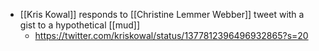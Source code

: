 - [[Kris Kowal]] responds to [[Christine Lemmer Webber]] tweet with a gist to a hypothetical [[mud]]
    - https://twitter.com/kriskowal/status/1377812396496932865?s=20
